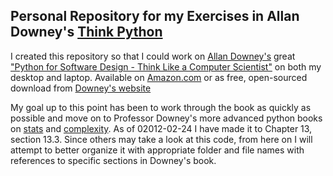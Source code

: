 ## Personal Repository for my Exercises in Allan Downey's [Think Python](http://greenteapress.com/thinkpython/index.html) 

I created this repository so that I could work on [Allan Downey's](http://greenteapress.com) great ["Python for Software Design - Think Like a Computer Scientist"](http://greenteapress.com/thinkpython/index.html) on both my desktop and laptop.  Available on [Amazon.com](http://www.amazon.com/dp/0521725968?tag=greenteapre01-20&camp=213381&creative=390973&linkCode=as4&creativeASIN=0521725968&adid=1RNQ6KVJC690DFN7E0QQ&&ref-refURL=http%3A%2F%2Fgreenteapress.com%2F) or as free, open-sourced download from [Downey's website](www.greenteapress.com)    

My goal up to this point has been to work through the book as quickly as possible and move on to Professor Downey's more advanced python books on [stats](http://greenteapress.com/thinkstats/index.html) and [complexity](http://greenteapress.com/complexity/index.html).  As of 02012-02-24 I have made it to Chapter 13, section 13.3.  Since others may take a look at this code, from here on I will attempt to better organize it with appropriate folder and file names with references to specific sections in Downey's book.